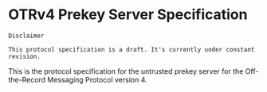 # OTRv4 Prekey Server Specification

```
Disclaimer

This protocol specification is a draft. It's currently under constant revision.
```

This is the protocol specification for the untrusted prekey server for the
Off-the-Record Messaging Protocol version 4.
